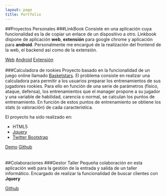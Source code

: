 ```yaml
---
layout: page
title: Portfolio
---
```

##Proyectos Personales
###LinkBook
Consiste en una aplicación cuya funcionalidad es la de copiar un enlace de un dispositivo a otro. Linkbook dispone de aplicación **web**, **extensión** para google chrome y aplicación para **android**.
Personalmente me encargué de la realización del frontend de la web, el backend así como de la extensión.

<a class="demo demo-left" target="_blank" href="http://linkbook.mobi">Web</a>
<a class="demo demo-center" target="_blank" href="https://play.google.com/store/apps/details?id=mobi.linkbook">Android</a>
<a class="demo demo-right" target="_blank" href="https://chrome.google.com/webstore/detail/linkbook/ncchapghfddgbkbaidjfgobklhcjjeal">Extensión</a>
<br />
<br />
###Calculadora de rookies
Proyecto basado en la funcionalidad de un juego online llamado [Basketstars](http://basketstars.com). El problema consiste en realizar una calculadora para permitir a los usuarios preparar los entrenamientos de sus jugadores rookies. Para ello en función de una serie de parámetros (físico, ataque, defensa), los entrenamientos que el manager propone a su jugador y una variable de habilidad, carencia o normal, se calculan los puntos de entrenamiento. En función de estos puntos de entrenamiento se obtiene los stats (o valoración) de cada característica.

El proyecto ha sido realizado en:

* HTML5
* [Jquery](http://jquery.com/)
* [Twitter Bootstrap](http://getbootstrap.com/)

<a class="demo demo-left" target="_blank" href="/bkst">Demo</a>
<a class="demo demo-right" target="_blank" href="http://github.com/franexposito/bkst-calculator">Github</a>
<br />
<br />
<br />
##Colaboraciones
###Gestor Taller
Pequeña colaboración en esta aplicación web para la gestión de la entrada y salida de un taller informático. Encargado de realizar la funcionalidad de buscar clientes con **Jquery**

<a class="demo" target="_blank" href="https://github.com/ccamposfuentes/gestorTaller">Github</a>